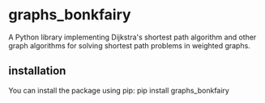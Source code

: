 # graphs_bonkfairy

A Python library implementing Dijkstra's shortest path algorithm and other graph algorithms for solving shortest path problems in weighted graphs.

## installation

You can install the package using pip:
pip install graphs_bonkfairy